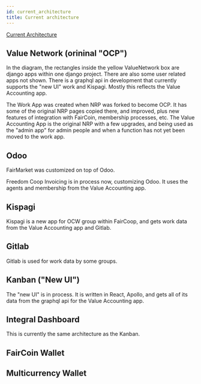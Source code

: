 ```yaml
---
id: current_architecture
title: Current architecture
---
```


[Current Architecture](ocp-state.png)

## Value Network (orininal "OCP")

In the diagram, the rectangles inside the yellow ValueNetwork box are django apps within one django project.  There are also some user related apps not shown. There is a graphql api in development that currently supports the "new UI" work and Kispagi.  Mostly this reflects the Value Accounting app.

The Work App was created when NRP was forked to become OCP.  It has some of the original NRP pages copied there, and improved, plus new features of integration with FairCoin, membership processes, etc.  The Value Accounting App is the original NRP with a few upgrades, and being used as the "admin app" for admin people and when a function has not yet been moved to the work app.

## Odoo

FairMarket was customized on top of Odoo.

Freedom Coop Invoicing is in process now, customizing Odoo.  It uses the agents and membership from the Value Accounting app.

## Kispagi

Kispagi is a new app for OCW group within FairCoop, and gets work data from the Value Accounting app and Gitlab.

## Gitlab

Gitlab is used for work data by some groups.

## Kanban ("New UI")

The "new UI" is in process.  It is written in React, Apollo, and gets all of its data from the graphql api for the Value Accounting app.

## Integral Dashboard

This is currently the same architecture as the Kanban.

## FairCoin Wallet

## Multicurrency Wallet

